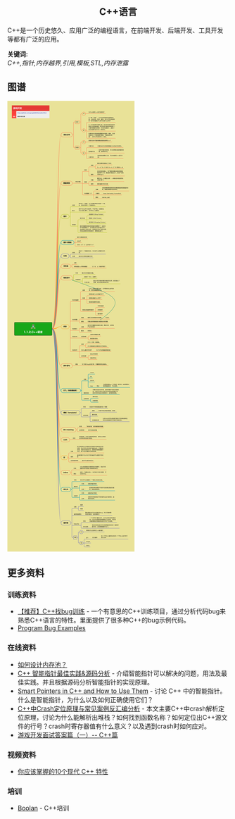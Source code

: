 <h2 align="center">C++语言</h2>
<p>
C++是一个历史悠久、应用广泛的编程语言，在前端开发、后端开发、工具开发等都有广泛的应用。
</p>

**关键词:**<br/>
*C++,指针,内存越界,引用,模板,STL,内存泄露*

## 图谱
![图片加载中...](../../exports/1.1.2.C++语言.png?raw=true)

## 更多资料

### 训练资料
* [【推荐】C++找bug训练](https://github.com/gonglei007/cpp-bugs-killer) - 一个有意思的C++训练项目，通过分析代码bug来熟悉C++语言的特性。里面提供了很多种C++的bug示例代码。
* [Program Bug Examples](https://courses.cs.vt.edu/~cs2204/summer2004/readings/bugexamples.htm)

### 在线资料
* [如何设计内存池？](https://www.zhihu.com/question/25527491/answer/2629173868)
* [C++ 智能指针最佳实践&源码分析](https://zhuanlan.zhihu.com/p/436290273) - 介绍智能指针可以解决的问题，用法及最佳实践。并且根据源码分析智能指针的实现原理。
* [Smart Pointers in C++ and How to Use Them](https://www.geeksforgeeks.org/smart-pointers-cpp/) - 讨论 C++ 中的智能指针。什么是智能指针，为什么以及如何正确使用它们？
* [C++中Crash定位原理与常见案例反汇编分析](https://zhuanlan.zhihu.com/p/412102389) - 本文主要C++中crash解析定位原理，讨论为什么能解析出堆栈？如何找到函数名称？如何定位出C++源文件的行号？crash时寄存器值有什么意义？以及遇到crash时如何应对。
* [游戏开发面试答案篇（一）-- C++篇](https://mp.weixin.qq.com/s/A2rIUY10fd8inNbBRdzzXg)
 
### 视频资料
* [你应该掌握的10个现代 C++ 特性](https://www.youtube.com/watch?v=y6widqVUlb4)

### 培训
* [Boolan](http://boolan.com) - C++培训
